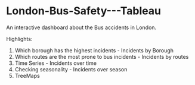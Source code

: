 # London-Bus-Safety---Tableau

An interactive dashboard about the Bus accidents in London. 

Highlights:
1. Which borough has the highest incidents - Incidents by Borough
2. Which routes are the most prone to bus incidents - Incidents by routes
3. Time Series - Incidents over time
4. Checking seasonality - Incidents over season
5. TreeMaps
